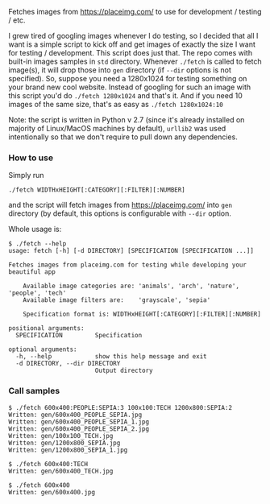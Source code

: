 Fetches images from https://placeimg.com/ to use for development / testing / etc.

I grew tired of googling images whenever I do testing, so I decided that all I want is a simple script to kick off and get images of exactly the size I want for testing / development.
This script does just that.
The repo comes with built-in images samples in `std` directory. Whenever `./fetch` is called to fetch image(s), it will drop those into `gen` directory (if `--dir` options is not specified).
So, suppose you need a 1280x1024 for testing something on your brand new cool website. Instead of googling for such an image with this script you'd do `./fetch 1280x1024` and that's it. And if you need 10 images of the same size, that's as easy as `./fetch 1280x1024:10`

Note: the script is written in Python v 2.7 (since it's already installed on majority of Linux/MacOS machines by default), `urllib2` was used intentionally so that we don't require to pull down any dependencies.

### How to use

Simply run

    ./fetch WIDTHxHEIGHT[:CATEGORY][:FILTER][:NUMBER]

and the script will fetch images from https://placeimg.com/ into `gen` directory (by default, this options is configurable with `--dir` option.

Whole usage is:

    $ ./fetch --help
    usage: fetch [-h] [-d DIRECTORY] [SPECIFICATION [SPECIFICATION ...]]

    Fetches images from placeimg.com for testing while developing your beautiful app

        Available image categories are: 'animals', 'arch', 'nature', 'people', 'tech'
        Available image filters are:    'grayscale', 'sepia'

        Specification format is: WIDTHxHEIGHT[:CATEGORY][:FILTER][:NUMBER]

    positional arguments:
      SPECIFICATION         Specification

    optional arguments:
      -h, --help            show this help message and exit
      -d DIRECTORY, --dir DIRECTORY
                            Output directory

### Call samples

    $ ./fetch 600x400:PEOPLE:SEPIA:3 100x100:TECH 1200x800:SEPIA:2
    Written: gen/600x400_PEOPLE_SEPIA.jpg
    Written: gen/600x400_PEOPLE_SEPIA_1.jpg
    Written: gen/600x400_PEOPLE_SEPIA_2.jpg
    Written: gen/100x100_TECH.jpg
    Written: gen/1200x800_SEPIA.jpg
    Written: gen/1200x800_SEPIA_1.jpg

    $ ./fetch 600x400:TECH
    Written: gen/600x400_TECH.jpg

    $ ./fetch 600x400
    Written: gen/600x400.jpg
